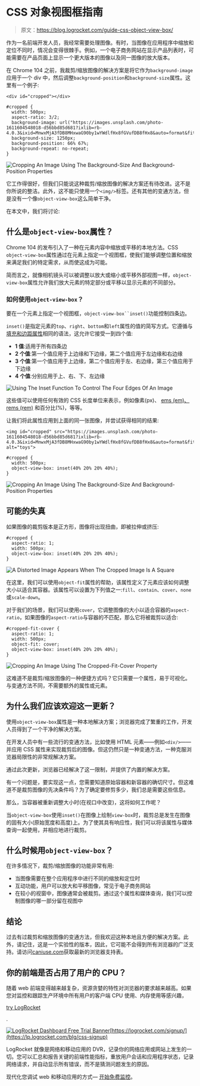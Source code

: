 # CSS 对象视图框指南

> 原文：<https://blog.logrocket.com/guide-css-object-view-box/>

作为一名前端开发人员，我经常需要处理图像。有时，当图像在应用程序中缩放和定位不同时，情况会变得很棘手。例如，一个电子商务网站在显示产品列表时，可能需要在产品页面上显示一个更大版本的图像以及同一图像的放大版本。

在 Chrome 104 之前，我裁剪/缩放图像的解决方案是将它作为`background-image`应用于一个 div 中，然后调整`background-position`和`background-size`属性。这里有一个例子:

```
<div id="cropped"></div>
```

```
#cropped {
  width: 500px;
  aspect-ratio: 3/2;
  background-image: url("https://images.unsplash.com/photo-1611604548018-d56bbd85d681?ixlib=rb-4.0.3&ixid=MnwxMjA3fDB8MHxwaG90by1wYWdlfHx8fGVufDB8fHx8&auto=format&fit=crop&w=2070&q=80");
  background-size: 1250px;
  background-position: 66% 67%;
  background-repeat: no-repeat;
}
```

![Cropping An Image Using The Background-Size And Background-Position Properties](img/0d6be72cf0735a85c708c833370a7874.png)

它工作得很好，但我们只能说这种裁剪/缩放图像的解决方案还有待改进。这不是你所说的整洁。此外，这不能只使用一个`<img/>`标签。还有其他的变通方法，但是没有一个像`object-view-box`这么简单干净。

在本文中，我们将讨论:

## 什么是`object-view-box`属性？

Chrome 104 的发布引入了一种在元素内容中缩放或平移的本地方法。CSS `object-view-box`属性通过在元素上指定一个视图框，使我们能够调整位置和缩放来满足我们的特定需求，从而使这成为可能。

简而言之，就像相机镜头可以被调整以放大或缩小或平移外部视图一样，`object-view-box`属性允许我们放大元素的特定部分或平移以显示元素的不同部分。

### 如何使用`object-view-box`？

要在一个元素上指定一个视图框，`object-view-box``inset()`功能控制四条边。

`inset()`是指定元素的`top`、`right`、`bottom`和`left`属性的值的简写方式。它遵循与[填充和边距属性](https://blog.logrocket.com/css-margin-vs-padding/)相同的语法，这允许它接受一到四个值:

*   **1 值**:适用于所有四条边
*   **2 个值**:第一个值应用于上边缘和下边缘，第二个值应用于左边缘和右边缘
*   **3 个值**:第一个值应用于上边缘，第二个值应用于左、右边缘，第三个值应用于下边缘
*   **4 个值**:分别应用于上、右、下、左边缘

![Using The Inset Function To Control The Four Edges Of An Image](img/517c652eeee1a92cffa82b0004da1315.png)

这些值可以使用任何有效的 CSS 长度单位来表示，例如像素(px)、 [ems (em)、rems (rem)](https://blog.logrocket.com/using-em-vs-rem-css/) 和百分比(%)，等等。

让我们将此属性应用到上面的同一张图像，并尝试获得相同的结果:

```
<img id="cropped" src="https://images.unsplash.com/photo-1611604548018-d56bbd85d681?ixlib=rb-4.0.3&ixid=MnwxMjA3fDB8MHxwaG90by1wYWdlfHx8fGVufDB8fHx8&auto=format&fit=crop&w=2070&q=80" alt="toys">
```

```
#cropped {
  width: 500px;
  object-view-box: inset(40% 20% 20% 40%);
}
```

![Cropping An Image Using The Background-Size And Background-Position Properties](img/0d6be72cf0735a85c708c833370a7874.png)

## 可能的失真

如果图像的裁剪版本是正方形，图像将出现扭曲，即被拉伸或挤压:

```
#cropped {
  aspect-ratio: 1;
  width: 500px;
  object-view-box: inset(40% 20% 20% 40%);
}
```

![A Distorted Image Appears When The Cropped Image Is A Square](img/443720997a3039d32623b0150fa4d3b7.png)

在这里，我们可以使用`object-fit`属性的帮助，该属性定义了元素应该如何调整大小以适合其容器。该属性可以设置为下列值之一:`fill`、`contain`、`cover`、`none`或`scale-down`。

对于我们的场景，我们可以使用`cover`，它调整图像的大小以适合容器的`aspect-ratio`，如果图像的`aspect-ratio`与容器的不匹配，那么它将被裁剪以适合:

```
#cropped-fit-cover {
  aspect-ratio: 1;
  width: 500px;
  object-fit: cover;
  object-view-box: inset(40% 20% 20% 40%);
}
```

![Cropping An Image Using The Cropped-Fit-Cover Property](img/b99ae6432cb15dc42a8a4907ed8e5ba0.png)

这难道不是裁剪/缩放图像的一种便捷方式吗？它只需要一个属性，易于可视化。与变通方法不同，不需要额外的属性或元素。

## 为什么我们应该欢迎这一更新？

使用`object-view-box`属性是一种本地解决方案；浏览器完成了繁重的工作，开发人员得到了一个干净的解决方案。

在开发人员中有一些流行的变通方法，比如使用 HTML 元素——例如`<div/>`——并应用 CSS 属性来实现裁剪后的图像。但这仍然只是一种变通方法，一种克服浏览器局限性的非常规解决方案。

通过此次更新，浏览器已经解决了这一限制，并提供了内置的解决方案。

有一个问题是，要实现这一点，您需要知道原始容器和新容器的确切尺寸。但这难道不是裁剪图像的先决条件吗？为了确定要修剪多少，我们总是需要这些信息。

那么，当容器被重新调整大小时(在视口中改变)，这将如何工作呢？

当`object-view-box`使用`inset()`在图像上绘制`view-box`时，裁剪总是发生在图像的固有大小(原始宽度和高度)上。为了使其具有响应性，我们可以将该属性与媒体查询一起使用，并相应地进行裁剪。

## 什么时候用`object-view-box`？

在许多情况下，裁剪/缩放图像的功能非常有用:

*   当图像需要在整个应用程序中进行不同的缩放和定位时
*   互动功能，用户可以放大和平移图像，常见于电子商务网站
*   在较小的视窗中，图像通常会被裁剪。通过这个属性和媒体查询，我们可以控制图像的哪一部分留在视图中

## 结论

过去有过裁剪和缩放图像的变通方法，但我欢迎这种本地且方便的解决方案。此外，请记住，这是一个实验性的版本，因此，它可能不会得到所有浏览器的广泛支持。请访问[caniuse.com](https://caniuse.com/mdn-css_properties_object-view-box)获取最新的浏览器支持表。

## 你的前端是否占用了用户的 CPU？

随着 web 前端变得越来越复杂，资源贪婪的特性对浏览器的要求越来越高。如果您对监控和跟踪生产环境中所有用户的客户端 CPU 使用、内存使用等感兴趣，

[try LogRocket](https://lp.logrocket.com/blg/css-signup)

.

[![LogRocket Dashboard Free Trial Banner](img/dacb06c713aec161ffeaffae5bd048cd.png)](https://lp.logrocket.com/blg/css-signup)[https://logrocket.com/signup/](https://lp.logrocket.com/blg/css-signup)

LogRocket 就像是网络和移动应用的 DVR，记录你的网络应用或网站上发生的一切。您可以汇总和报告关键的前端性能指标，重放用户会话和应用程序状态，记录网络请求，并自动显示所有错误，而不是猜测问题发生的原因。

现代化您调试 web 和移动应用的方式— [开始免费监控](https://lp.logrocket.com/blg/css-signup)。